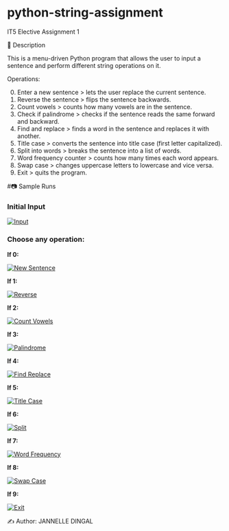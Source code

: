 # python-string-assignment
IT5 Elective Assignment 1

📌 Description

This is a menu-driven Python program that allows the user to input a sentence and perform different string operations on it.

Operations:

0. Enter a new sentence > lets the user replace the current sentence.
1. Reverse the sentence > flips the sentence backwards.
2. Count vowels > counts how many vowels are in the sentence.
3. Check if palindrome > checks if the sentence reads the same forward and backward.
4. Find and replace > finds a word in the sentence and replaces it with another.
5. Title case > converts the sentence into title case (first letter capitalized).
6. Split into words > breaks the sentence into a list of words.
7. Word frequency counter > counts how many times each word appears.
8. Swap case > changes uppercase letters to lowercase and vice versa.
9. Exit > quits the program.


#📷 Sample Runs

### Initial Input
[![Input](https://github.com/user-attachments/assets/ef3ba593-c4ae-452f-9068-6221bcc7ddf0)](https://github.com/user-attachments/assets/ef3ba593-c4ae-452f-9068-6221bcc7ddf0)

### Choose any operation:

**If 0:**

[![New Sentence](https://github.com/user-attachments/assets/c265a831-a714-410f-a113-93e5b056ca2c)](https://github.com/user-attachments/assets/c265a831-a714-410f-a113-93e5b056ca2c)

**If 1:**

[![Reverse](https://github.com/user-attachments/assets/66b58260-a06e-4a2a-987b-93af9d86f3fc)](https://github.com/user-attachments/assets/66b58260-a06e-4a2a-987b-93af9d86f3fc)

**If 2:**

[![Count Vowels](https://github.com/user-attachments/assets/0d8889fe-ce1b-4107-90eb-b4a30d772544)](https://github.com/user-attachments/assets/0d8889fe-ce1b-4107-90eb-b4a30d772544)

**If 3:**

[![Palindrome](https://github.com/user-attachments/assets/6eed99da-4032-47b1-b3b1-a74f06f1de3d)](https://github.com/user-attachments/assets/6eed99da-4032-47b1-b3b1-a74f06f1de3d)

**If 4:**

[![Find Replace](https://github.com/user-attachments/assets/f1c2d3cf-bdd5-404e-b7e8-cf479354d8ad)](https://github.com/user-attachments/assets/f1c2d3cf-bdd5-404e-b7e8-cf479354d8ad)

**If 5:**

[![Title Case](https://github.com/user-attachments/assets/399e6ed9-5a98-4342-b7df-73ac9a290087)](https://github.com/user-attachments/assets/399e6ed9-5a98-4342-b7df-73ac9a290087)

**If 6:**

[![Split](https://github.com/user-attachments/assets/531e5b8e-e1d0-46b5-82dd-f8c32416c8aa)](https://github.com/user-attachments/assets/531e5b8e-e1d0-46b5-82dd-f8c32416c8aa)

**If 7:**

[![Word Frequency](https://github.com/user-attachments/assets/5f1dc9dd-edf8-4b7e-a26a-77fd9479a8ad)](https://github.com/user-attachments/assets/5f1dc9dd-edf8-4b7e-a26a-77fd9479a8ad)

**If 8:**

[![Swap Case](https://github.com/user-attachments/assets/0364281e-5b50-41a1-a50c-982992555521)](https://github.com/user-attachments/assets/0364281e-5b50-41a1-a50c-982992555521)

**If 9:**

[![Exit](https://github.com/user-attachments/assets/aabd9ef5-21f1-4d58-877c-bddf1edf1dd2)](https://github.com/user-attachments/assets/aabd9ef5-21f1-4d58-877c-bddf1edf1dd2)


✍️ Author: JANNELLE DINGAL
